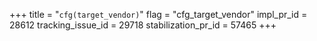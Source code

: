 +++
title = "`cfg(target_vendor)`"
flag = "cfg_target_vendor"
impl_pr_id = 28612
tracking_issue_id = 29718
stabilization_pr_id = 57465
+++
